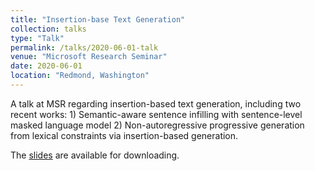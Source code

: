 ```yaml
---
title: "Insertion-base Text Generation"
collection: talks
type: "Talk"
permalink: /talks/2020-06-01-talk
venue: "Microsoft Research Seminar"
date: 2020-06-01
location: "Redmond, Washington"
---
```


A talk at MSR regarding insertion-based text generation, including two recent works: 1) Semantic-aware sentence infilling with sentence-level masked language model 2) Non-autoregressive progressive generation from lexical constraints via insertion-based generation.



The [slides](/files/readinggroup0702.pdf) are available for downloading.

